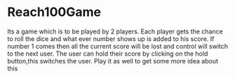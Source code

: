 # Reach100Game
Its a game which is to be played by 2 players. Each player gets  the chance to roll the dice and what ever number shows up is added to his score.
If number 1 comes then all the current score will be lost and control will switch to the next user. 
The user can hold their score by clicking on the hold button,this switches the user. Play it as well to get some more idea about this
